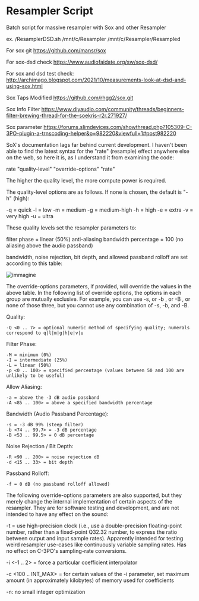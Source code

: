 # Resampler Script
Batch script for massive resampler with Sox and other Resampler

ex. /ResamplerDSD.sh /mnt/c/Resampler /mnt/c/Resampler/Resampled

For sox git
https://github.com/mansr/sox

For sox-dsd check
https://www.audiofaidate.org/sw/sox-dsd/

For sox and dsd test check:
http://archimago.blogspot.com/2021/10/measurements-look-at-dsd-and-using-sox.html

Sox Taps Modified
https://github.com/rhgg2/sox.git

Sox Info Filter
https://www.diyaudio.com/community/threads/beginners-filter-brewing-thread-for-the-soekris-r2r.271927/


Sox parameter
https://forums.slimdevices.com/showthread.php?105309-C-3PO-plugin-a-trnscoding-helper&p=982220&viewfull=1#post982220

SoX's documentation lags far behind current development. I haven't been able to find the latest syntax for the "rate" (resample) effect anywhere else on the web, so here it is, as I understand it from examining the code:

rate "quality-level" "override-options" "rate"
  
The higher the quality level, the more compute power is required.

The quality-level options are as follows. If none is chosen, the default is "-h" (high):

-q = quick
-l = low
-m = medium
-g = medium-high
-h = high
-e = extra
-v = very high
-u = ultra
 
These quality levels set the resampler parameters to:

filter phase = linear (50%)
anti-aliasing bandwidth percentage = 100 (no aliasing above the audio passband)

bandwidth, noise rejection, bit depth, and allowed passband rolloff are set according to this table:

![immagine](https://user-images.githubusercontent.com/106148952/170472776-1b572a6d-880e-4708-8a2f-dac897762eab.png)


  
The override-options parameters, if provided, will override the values in the above table. In the following list of override options, the options in each group are mutually exclusive. For example, you can use -s, or -b <n>, or -B <n>, or none of those three, but you cannot use any combination of -s, -b, and -B.

Quality:

    -Q <0 .. 7> = optional numeric method of specifying quality; numerals correspond to q|l|m|g|h|e|v|u


Filter Phase:

    -M = minimum (0%)
    -I = intermediate (25%)
    -L = linear (50%)
    -p <0 .. 100> = specified percentage (values between 50 and 100 are unlikely to be useful)


Allow Aliasing:

    -a = above the -3 dB audio passband
    -A <85 .. 100> = above a specified bandwidth percentage


Bandwidth (Audio Passband Percentage):

    -s = -3 dB 99% (steep filter)
    -b <74 .. 99.7> = -3 dB percentage
    -B <53 .. 99.5> = 0 dB percentage


Noise Rejection / Bit Depth:

    -R <90 .. 200> = noise rejection dB
    -d <15 .. 33> = bit depth


Passband Rolloff:

    -f = 0 dB (no passband rolloff allowed)  
  
  
  
The following override-options parameters are also supported, but they merely change the internal implementation of certain aspects of the resampler. They are for software testing and development, and are not intended to have any effect on the sound:

-t = use high-precision clock (i.e., use a double-precision floating-point number, rather than a fixed-point Q32.32 number, to express the ratio between output and input sample rates). Apparently intended for testing weird resampler use-cases like continuously variable sampling rates. Has no effect on C-3PO's sampling-rate conversions.

-i <-1 .. 2> = force a particular coefficient interpolator

-c <100 .. INT_MAX> = for certain values of the -i parameter, set maximum amount (in approximately kilobytes) of memory used for coefficients

-n: no small integer optimization  
  
